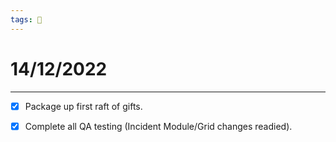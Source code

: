```yaml
---
tags: 📆
---
```


# 14/12/2022
---

- [x] Package up first raft of gifts.
- [x] Complete all QA testing (Incident Module/Grid changes readied).


